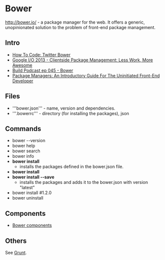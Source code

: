 # Bower

http://bower.io/ - a package manager for the web. It offers a generic, unopinionated solution to the problem of front-end package management.

## Intro
* [How To Code: Twitter Bower](https://www.youtube.com/watch?v=Rx_0-0vF-AE)
* [Google I/O 2013 - Clientside Package Management: Less Work, More Awesome](https://www.youtube.com/watch?v=o9Xo_WFAyqg)
* [Build Podcast ep 045 - Bower](https://github.com/sayanee/Build-Podcast/tree/master/045-bower)
* [Package Managers: An Introductory Guide For The Uninitiated Front-End Developer](http://tech.pro/tutorial/1190/package-managers-an-introductory-guide-for-the-uninitiated-front-end-developer)

## Files
* '''bower.json''' - name, version and dependencies.
* '''.bowerrc''' - directory (for installing the packages), json

## Commands
* bower --version
* bower help
* bower search <package>
* bower info <package>
* **bower install**
    * installs the packages defined in the bower.json file.
* **bower install <package>**
* **bower install <package> --save**
    * installs the packages and adds it to the bower.json with version "latest"
* bower install <package>#1.2.0
* bower uninstall <package>

## Components
* [Bower components](http://sindresorhus.com/bower-components/)

## Others
See [Grunt](Grunt.md).

